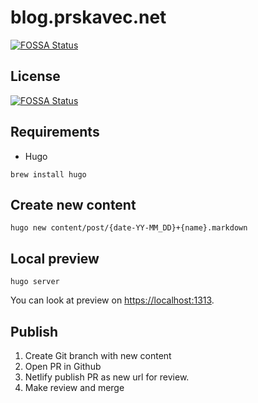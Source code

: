 # blog.prskavec.net

[![FOSSA Status](https://app.fossa.io/api/projects/git%2Bgithub.com%2Fabtris%2Fblog.prskavec.net-hugo.svg?type=shield)](https://app.fossa.io/projects/git%2Bgithub.com%2Fabtris%2Fblog.prskavec.net-hugo?ref=badge_shield)

## License
[![FOSSA Status](https://app.fossa.io/api/projects/git%2Bgithub.com%2Fabtris%2Fblog.prskavec.net-hugo.svg?type=large)](https://app.fossa.io/projects/git%2Bgithub.com%2Fabtris%2Fblog.prskavec.net-hugo?ref=badge_large)


## Requirements

- Hugo

```
brew install hugo
```


## Create new content

```
hugo new content/post/{date-YY-MM_DD}+{name}.markdown
```


## Local preview

```
hugo server
```

You can look at preview on [https://localhost:1313](https://localhost:1313).

## Publish

1. Create Git branch with new content
2. Open PR in Github
3. Netlify publish PR as new url for review.
4. Make review and merge

